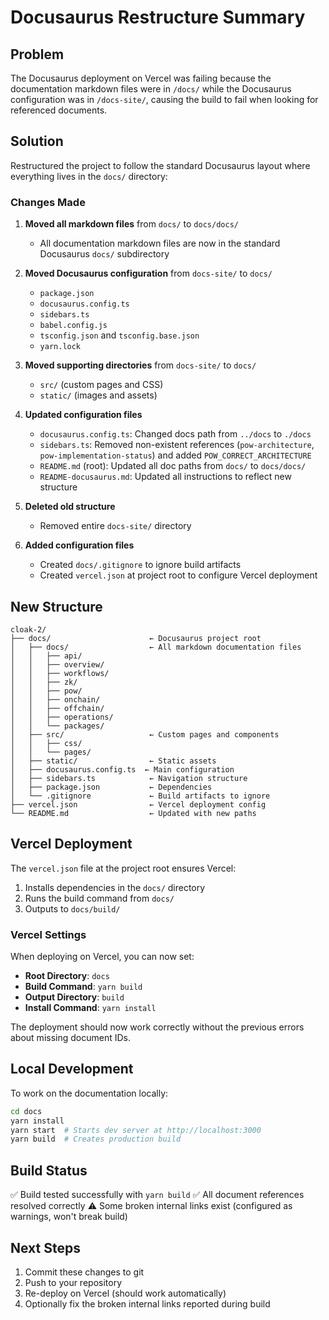 # Docusaurus Restructure Summary

## Problem
The Docusaurus deployment on Vercel was failing because the documentation markdown files were in `/docs/` while the Docusaurus configuration was in `/docs-site/`, causing the build to fail when looking for referenced documents.

## Solution
Restructured the project to follow the standard Docusaurus layout where everything lives in the `docs/` directory:

### Changes Made

1. **Moved all markdown files** from `docs/` to `docs/docs/`
   - All documentation markdown files are now in the standard Docusaurus `docs/` subdirectory

2. **Moved Docusaurus configuration** from `docs-site/` to `docs/`
   - `package.json`
   - `docusaurus.config.ts`
   - `sidebars.ts`
   - `babel.config.js`
   - `tsconfig.json` and `tsconfig.base.json`
   - `yarn.lock`

3. **Moved supporting directories** from `docs-site/` to `docs/`
   - `src/` (custom pages and CSS)
   - `static/` (images and assets)

4. **Updated configuration files**
   - `docusaurus.config.ts`: Changed docs path from `../docs` to `./docs`
   - `sidebars.ts`: Removed non-existent references (`pow-architecture`, `pow-implementation-status`) and added `POW_CORRECT_ARCHITECTURE`
   - `README.md` (root): Updated all doc paths from `docs/` to `docs/docs/`
   - `README-docusaurus.md`: Updated all instructions to reflect new structure

5. **Deleted old structure**
   - Removed entire `docs-site/` directory

6. **Added configuration files**
   - Created `docs/.gitignore` to ignore build artifacts
   - Created `vercel.json` at project root to configure Vercel deployment

## New Structure

```
cloak-2/
├── docs/                      ← Docusaurus project root
│   ├── docs/                  ← All markdown documentation files
│   │   ├── api/
│   │   ├── overview/
│   │   ├── workflows/
│   │   ├── zk/
│   │   ├── pow/
│   │   ├── onchain/
│   │   ├── offchain/
│   │   ├── operations/
│   │   └── packages/
│   ├── src/                   ← Custom pages and components
│   │   ├── css/
│   │   └── pages/
│   ├── static/                ← Static assets
│   ├── docusaurus.config.ts  ← Main configuration
│   ├── sidebars.ts            ← Navigation structure
│   ├── package.json           ← Dependencies
│   └── .gitignore             ← Build artifacts to ignore
├── vercel.json                ← Vercel deployment config
└── README.md                  ← Updated with new paths
```

## Vercel Deployment

The `vercel.json` file at the project root ensures Vercel:
1. Installs dependencies in the `docs/` directory
2. Runs the build command from `docs/`
3. Outputs to `docs/build/`

### Vercel Settings
When deploying on Vercel, you can now set:
- **Root Directory**: `docs`
- **Build Command**: `yarn build`
- **Output Directory**: `build`
- **Install Command**: `yarn install`

The deployment should now work correctly without the previous errors about missing document IDs.

## Local Development

To work on the documentation locally:

```bash
cd docs
yarn install
yarn start  # Starts dev server at http://localhost:3000
yarn build  # Creates production build
```

## Build Status

✅ Build tested successfully with `yarn build`
✅ All document references resolved correctly
⚠️  Some broken internal links exist (configured as warnings, won't break build)

## Next Steps

1. Commit these changes to git
2. Push to your repository
3. Re-deploy on Vercel (should work automatically)
4. Optionally fix the broken internal links reported during build

